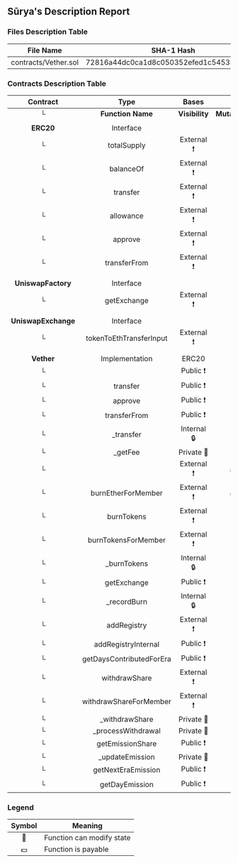 ## Sūrya's Description Report

### Files Description Table


|  File Name  |  SHA-1 Hash  |
|-------------|--------------|
| contracts/Vether.sol | 72816a44dc0ca1d8c050352efed1c5453d828ec5 |


### Contracts Description Table


|  Contract  |         Type        |       Bases      |                  |                 |
|:----------:|:-------------------:|:----------------:|:----------------:|:---------------:|
|     └      |  **Function Name**  |  **Visibility**  |  **Mutability**  |  **Modifiers**  |
||||||
| **ERC20** | Interface |  |||
| └ | totalSupply | External ❗️ |   |NO❗️ |
| └ | balanceOf | External ❗️ |   |NO❗️ |
| └ | transfer | External ❗️ | 🛑  |NO❗️ |
| └ | allowance | External ❗️ |   |NO❗️ |
| └ | approve | External ❗️ | 🛑  |NO❗️ |
| └ | transferFrom | External ❗️ | 🛑  |NO❗️ |
||||||
| **UniswapFactory** | Interface |  |||
| └ | getExchange | External ❗️ |   |NO❗️ |
||||||
| **UniswapExchange** | Interface |  |||
| └ | tokenToEthTransferInput | External ❗️ | 🛑  |NO❗️ |
||||||
| **Vether** | Implementation | ERC20 |||
| └ | <Constructor> | Public ❗️ | 🛑  |NO❗️ |
| └ | transfer | Public ❗️ | 🛑  |NO❗️ |
| └ | approve | Public ❗️ | 🛑  |NO❗️ |
| └ | transferFrom | Public ❗️ | 🛑  |NO❗️ |
| └ | _transfer | Internal 🔒 | 🛑  | |
| └ | _getFee | Private 🔐 |   | |
| └ | <Receive Ether> | External ❗️ |  💵 |NO❗️ |
| └ | burnEtherForMember | External ❗️ |  💵 |NO❗️ |
| └ | burnTokens | External ❗️ | 🛑  |NO❗️ |
| └ | burnTokensForMember | External ❗️ | 🛑  |NO❗️ |
| └ | _burnTokens | Internal 🔒 | 🛑  | |
| └ | getExchange | Public ❗️ |   |NO❗️ |
| └ | _recordBurn | Internal 🔒 | 🛑  | |
| └ | addRegistry | External ❗️ | 🛑  |NO❗️ |
| └ | addRegistryInternal | Public ❗️ | 🛑  |NO❗️ |
| └ | getDaysContributedForEra | Public ❗️ |   |NO❗️ |
| └ | withdrawShare | External ❗️ | 🛑  |NO❗️ |
| └ | withdrawShareForMember | External ❗️ | 🛑  |NO❗️ |
| └ | _withdrawShare | Private 🔐 | 🛑  | |
| └ | _processWithdrawal | Private 🔐 | 🛑  | |
| └ | getEmissionShare | Public ❗️ |   |NO❗️ |
| └ | _updateEmission | Private 🔐 | 🛑  | |
| └ | getNextEraEmission | Public ❗️ |   |NO❗️ |
| └ | getDayEmission | Public ❗️ |   |NO❗️ |


### Legend

|  Symbol  |  Meaning  |
|:--------:|-----------|
|    🛑    | Function can modify state |
|    💵    | Function is payable |
